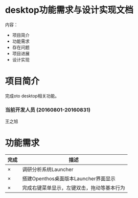 # desktop功能需求与设计实现文档
内容：

- 项目简介
- 功能需求
- 存在问题
- 项目进展
- 设计实现

# 项目简介
完成oto desktop相关功能。

### 当前开发人员 (20160801-20160831)
王之旭

# 功能需求

|完成|描述|
|---|---|
|×| 调研分析系统Launcher
|×| 搭建Openthos桌面版本Launcher界面显示
|×| 完成右键菜单显示，左键双击，拖动等基本行为
